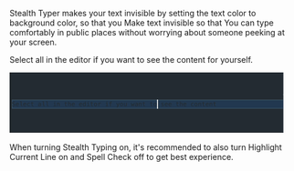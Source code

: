 Stealth Typer makes your text invisible by setting the text color to background color, so that you Make text invisible so that You can type comfortably in public places without worrying about someone peeking at your screen.

Select all in the editor if you want to see the content for yourself.

![Demo](demo.gif)

When turning Stealth Typing on, it's recommended to also turn Highlight Current Line on and Spell Check off to get best experience.
